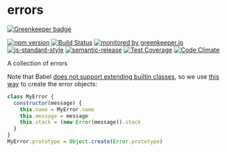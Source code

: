 # errors

[![Greenkeeper badge](https://badges.greenkeeper.io/RHeactorJS/errors.svg)](https://greenkeeper.io/)

[![npm version](https://img.shields.io/npm/v/@rheactorjs/errors.svg)](https://www.npmjs.com/package/@rheactorjs/errors)
[![Build Status](https://travis-ci.org/RHeactorJS/errors.svg?branch=master)](https://travis-ci.org/RHeactorJS/errors)
[![monitored by greenkeeper.io](https://img.shields.io/badge/greenkeeper.io-monitored-brightgreen.svg)](http://greenkeeper.io/) 
[![js-standard-style](https://img.shields.io/badge/code%20style-standard-brightgreen.svg)](http://standardjs.com/)
[![semantic-release](https://img.shields.io/badge/semver-semantic%20release-e10079.svg)](https://github.com/semantic-release/semantic-release)
[![Test Coverage](https://codeclimate.com/github/RHeactorJS/errors/badges/coverage.svg)](https://codeclimate.com/github/RHeactorJS/errors/coverage)
[![Code Climate](https://codeclimate.com/github/RHeactorJS/errors/badges/gpa.svg)](https://codeclimate.com/github/RHeactorJS/errors)

A collection of errors

Note that Babel [does not support extending builtin classes](https://github.com/babel/babel/commit/3878bd812c73bdd18b1011be59515dad985940fd), so we use [this way](http://stackoverflow.com/a/35858868) to create the error objects:
  
```javascript
class MyError {
  constructor(message) {
    this.name = MyError.name
    this.message = message
    this.stack = (new Error(message)).stack
  }
}
MyError.prototype = Object.create(Error.prototype)
```

